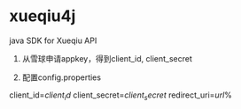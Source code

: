 xueqiu4j
========

java SDK for Xueqiu API

1. 从雪球申请appkey，得到client_id, client_secret

2. 配置config.properties

client_id=$client_id$
client_secret=$client_secret$
redirect_uri=$url$%

